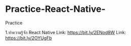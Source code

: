 # Practice-React-Native-
Practice 

1.ทำความรู้จัก React Native
Link: https://bit.ly/2ENod8W
Link: https://bit.ly/2OYUgFb
